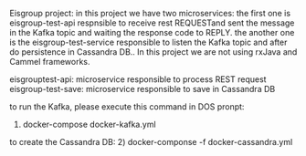 Eisgroup project: in this project we have two microservices: the first one is eisgroup-test-api respnsible to receive rest REQUESTand sent the  message in the Kafka topic and waiting the response code to REPLY.
the another one is the eisgroup-test-service responsible to listen the Kafka topic and after do persistence in Cassandra DB..
In this project we are not using rxJava and Cammel frameworks. 

eisgrouptest-api: microservice responsible to process REST request
eisgroup-test-save: microservice responsible to save in Cassandra DB

to run the Kafka, please execute this command in DOS pronpt:

1) docker-compose docker-kafka.yml

to create the Cassandra DB:
2) docker-componse -f docker-cassandra.yml
